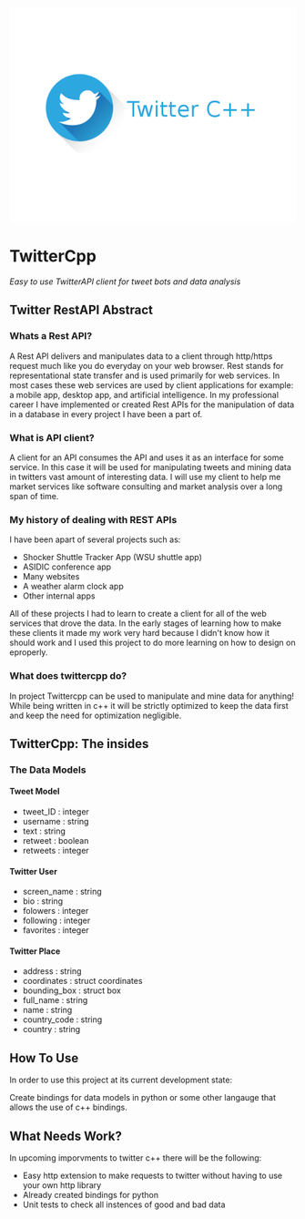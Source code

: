 ![Alt text](twittercppheading.png "Optional title")

# TwitterCpp

*Easy to use TwitterAPI client for tweet bots and data analysis*

## Twitter RestAPI Abstract

### Whats a Rest API?
A Rest API delivers and manipulates data to a client through http/https request much like you do everyday on your web browser. Rest stands for representational state transfer and is used primarily for web services. In most cases these web services are used by client applications for example: a mobile app, desktop app, and artificial intelligence. In my professional career I have implemented or created Rest APIs for the manipulation of data in a database in every project I have been a part of.


### What is API client?
A client for an API consumes the API and uses it as an interface for some service. In this case it will be used for manipulating tweets and mining data in twitters vast amount of interesting data. I will use my client to help me market services like software consulting and market analysis over a long span of time.


### My history of dealing with REST APIs
I have been apart of several projects such as:
- Shocker Shuttle Tracker App (WSU shuttle app)
- ASIDIC conference app
- Many websites
- A weather alarm clock app
- Other internal apps

All of these projects I had to learn to create a client for all of the web services that drove the data. In the early stages of learning how to make these clients it made my work very hard because I didn't know how it should work and I used this project to do more learning on how to design on  eproperly.

### What does twittercpp do?

In project Twittercpp can be used to manipulate and mine data for anything! While being written in c++ it will be strictly optimized to keep the data first and keep the need for  optimization negligible.

## TwitterCpp:  The insides

### The Data Models

#### Tweet Model

- tweet_ID : integer
- username : string
- text : string
- retweet : boolean
- retweets : integer


#### Twitter User


- screen_name : string
- bio : string
- folowers : integer
- following : integer
- favorites : integer


#### Twitter Place 


- address : string
- coordinates : struct coordinates
- bounding_box : struct box
- full_name : string
- name : string
- country_code : string
- country : string
 
 
 
## How To Use
 
 In order to use this project at its current development state:
 
 Create bindings for data models in python or some other langauge that allows the use of c++ bindings.
 
## What Needs Work?

In upcoming imporvments to twitter c++ there will be the following:
- Easy http extension to make requests to twitter without having to use your own http library
- Already created bindings for python
- Unit tests to check all instences of good and bad data

 